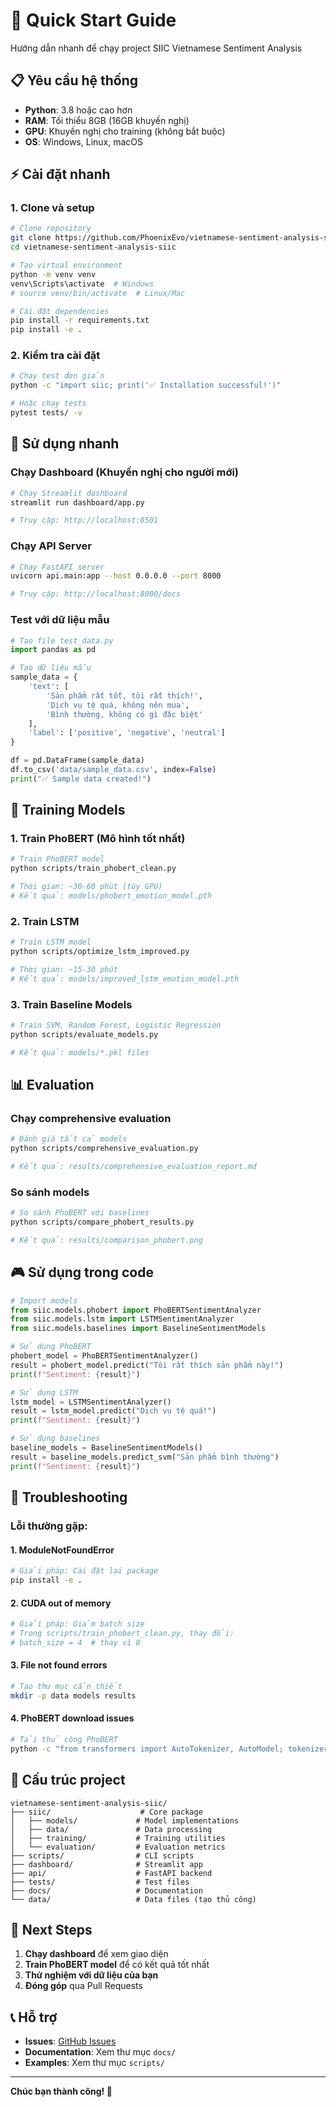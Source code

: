 # 🚀 Quick Start Guide

Hướng dẫn nhanh để chạy project SIIC Vietnamese Sentiment Analysis

## 📋 Yêu cầu hệ thống

- **Python**: 3.8 hoặc cao hơn
- **RAM**: Tối thiểu 8GB (16GB khuyến nghị)
- **GPU**: Khuyến nghị cho training (không bắt buộc)
- **OS**: Windows, Linux, macOS

## ⚡ Cài đặt nhanh

### 1. Clone và setup
```bash
# Clone repository
git clone https://github.com/PhoenixEvo/vietnamese-sentiment-analysis-siic.git
cd vietnamese-sentiment-analysis-siic

# Tạo virtual environment
python -m venv venv
venv\Scripts\activate  # Windows
# source venv/bin/activate  # Linux/Mac

# Cài đặt dependencies
pip install -r requirements.txt
pip install -e .
```

### 2. Kiểm tra cài đặt
```bash
# Chạy test đơn giản
python -c "import siic; print('✅ Installation successful!')"

# Hoặc chạy tests
pytest tests/ -v
```

## 🎯 Sử dụng nhanh

### **Chạy Dashboard (Khuyến nghị cho người mới)**
```bash
# Chạy Streamlit dashboard
streamlit run dashboard/app.py

# Truy cập: http://localhost:8501
```

### **Chạy API Server**
```bash
# Chạy FastAPI server
uvicorn api.main:app --host 0.0.0.0 --port 8000

# Truy cập: http://localhost:8000/docs
```

### **Test với dữ liệu mẫu**
```python
# Tạo file test_data.py
import pandas as pd

# Tạo dữ liệu mẫu
sample_data = {
    'text': [
        'Sản phẩm rất tốt, tôi rất thích!',
        'Dịch vụ tệ quá, không nên mua',
        'Bình thường, không có gì đặc biệt'
    ],
    'label': ['positive', 'negative', 'neutral']
}

df = pd.DataFrame(sample_data)
df.to_csv('data/sample_data.csv', index=False)
print("✅ Sample data created!")
```

## 🔧 Training Models

### **1. Train PhoBERT (Mô hình tốt nhất)**
```bash
# Train PhoBERT model
python scripts/train_phobert_clean.py

# Thời gian: ~30-60 phút (tùy GPU)
# Kết quả: models/phobert_emotion_model.pth
```

### **2. Train LSTM**
```bash
# Train LSTM model
python scripts/optimize_lstm_improved.py

# Thời gian: ~15-30 phút
# Kết quả: models/improved_lstm_emotion_model.pth
```

### **3. Train Baseline Models**
```bash
# Train SVM, Random Forest, Logistic Regression
python scripts/evaluate_models.py

# Kết quả: models/*.pkl files
```

## 📊 Evaluation

### **Chạy comprehensive evaluation**
```bash
# Đánh giá tất cả models
python scripts/comprehensive_evaluation.py

# Kết quả: results/comprehensive_evaluation_report.md
```

### **So sánh models**
```bash
# So sánh PhoBERT với baselines
python scripts/compare_phobert_results.py

# Kết quả: results/comparison_phobert.png
```

## 🎮 Sử dụng trong code

```python
# Import models
from siic.models.phobert import PhoBERTSentimentAnalyzer
from siic.models.lstm import LSTMSentimentAnalyzer
from siic.models.baselines import BaselineSentimentModels

# Sử dụng PhoBERT
phobert_model = PhoBERTSentimentAnalyzer()
result = phobert_model.predict("Tôi rất thích sản phẩm này!")
print(f"Sentiment: {result}")

# Sử dụng LSTM
lstm_model = LSTMSentimentAnalyzer()
result = lstm_model.predict("Dịch vụ tệ quá!")
print(f"Sentiment: {result}")

# Sử dụng baselines
baseline_models = BaselineSentimentModels()
result = baseline_models.predict_svm("Sản phẩm bình thường")
print(f"Sentiment: {result}")
```

## 🐛 Troubleshooting

### **Lỗi thường gặp:**

#### 1. **ModuleNotFoundError**
```bash
# Giải pháp: Cài đặt lại package
pip install -e .
```

#### 2. **CUDA out of memory**
```bash
# Giải pháp: Giảm batch size
# Trong scripts/train_phobert_clean.py, thay đổi:
# batch_size = 4  # thay vì 8
```

#### 3. **File not found errors**
```bash
# Tạo thư mục cần thiết
mkdir -p data models results
```

#### 4. **PhoBERT download issues**
```bash
# Tải thủ công PhoBERT
python -c "from transformers import AutoTokenizer, AutoModel; tokenizer = AutoTokenizer.from_pretrained('vinai/phobert-base'); model = AutoModel.from_pretrained('vinai/phobert-base')"
```

## 📁 Cấu trúc project

```
vietnamese-sentiment-analysis-siic/
├── siic/                    # Core package
│   ├── models/             # Model implementations
│   ├── data/               # Data processing
│   ├── training/           # Training utilities
│   └── evaluation/         # Evaluation metrics
├── scripts/                # CLI scripts
├── dashboard/              # Streamlit app
├── api/                    # FastAPI backend
├── tests/                  # Test files
├── docs/                   # Documentation
└── data/                   # Data files (tạo thủ công)
```

## 🎯 Next Steps

1. **Chạy dashboard** để xem giao diện
2. **Train PhoBERT model** để có kết quả tốt nhất
3. **Thử nghiệm với dữ liệu của bạn**
4. **Đóng góp** qua Pull Requests

## 📞 Hỗ trợ

- **Issues**: [GitHub Issues](https://github.com/PhoenixEvo/vietnamese-sentiment-analysis-siic/issues)
- **Documentation**: Xem thư mục `docs/`
- **Examples**: Xem thư mục `scripts/`

---

**Chúc bạn thành công! 🚀** 